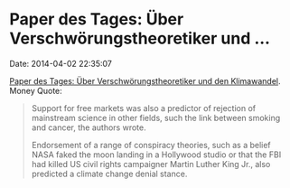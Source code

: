 Paper des Tages: Über Verschwörungstheoretiker und \...
=======================================================

Date: 2014-04-02 22:35:07

[Paper des Tages: Über Verschwörungstheoretiker und den
Klimawandel](http://www.smh.com.au/environment/climate-change/conspiracist-climate-change-study-withdrawn-amid-legal-threats-20140402-35xao.html).
Money Quote:

> Support for free markets was also a predictor of rejection of
> mainstream science in other fields, such the link between smoking and
> cancer, the authors wrote.
>
> Endorsement of a range of conspiracy theories, such as a belief NASA
> faked the moon landing in a Hollywood studio or that the FBI had
> killed US civil rights campaigner Martin Luther King Jr., also
> predicted a climate change denial stance.

